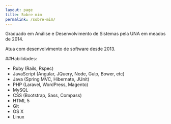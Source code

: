 ```yaml
---
layout: page
title: Sobre mim
permalink: /sobre-mim/
---
```


Graduado em Análise e Desenvolvimento de Sistemas pela UNA em meados de 2014.

Atua com desenvolvimento de software desde 2013.


##Habilidades:

- Ruby (Rails, Rspec)
- JavaScript (Angular, JQuery, Node, Gulp, Bower, etc)
- Java (Spring MVC, Hibernate, JUnit)
- PHP (Laravel, WordPress, Magento)
- MySQL
- CSS (Bootstrap, Sass, Compass)
- HTML 5
- Git
- OS X
- Linux
